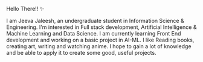 Hello There!! ✨

I am Jeeva Jaleesh, an undergraduate student in Information Science & Engineering.
I'm interested in Full stack development, Artificial Intelligence & Machine Learning and Data Science.
I am currently learning Front End development and working on a basic project in AI-ML.
I like Reading books, creating art, writing and watching anime.
I hope to gain a lot of knowledge and be able to apply it to create some good, useful projects.

<!---
jeeva58/jeeva58 is a ✨ special ✨ repository because its `README.md` (this file) appears on your GitHub profile.
You can click the Preview link to take a look at your changes.
--->
